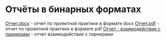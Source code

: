 
# Отчёты в бинарных форматах

[Отчет.docx](Отчет.docx) - отчет по проектной практике в формате docx
[Отчет.pdf](Отчет.pdf) - отчет по проектной практике в формате pdf
[Отчет - взаимодействие с парнерами](Отчет%20-%20взаимодействие%20с%20парнерами.md) - отчет взаимодействие с парнерами